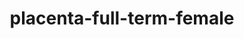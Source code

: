 ---
title: placenta-full-term-female
release_version: v1.2
hra_release_version:
  - v1.2
type: ref-organs
description: '[This reference organ](https://hubmapconsortium.github.io/ccf/pages/ccf-3d-reference-library.html) The placenta was sculpted partly from MRI data from the Department of Obstetrics, Gynecology, and Reproductive Sciences, Division of Maternal-Fetal Medicine at UC San Diego Health. The atlas Human Microscopic Anatomy (R.V. Krstić, 1994) and  [(Mannelli et al. 2015)](https://doi.org/10.1177/1559325815611902) were consulted.'
creators:
  - 0000-0002-3333-5646
project_leads:
  - 0000-0002-3321-6137
reviewers:
  - 0000-0002-9544-547X
  - 0000-0001-5963-2246
  - 0000-0002-2095-7534
  - 0000-0002-2566-1978
creation_date: 2022-05-06T00:00:00
license: CC BY 4.0
publisher:  HuBMAP 
funder:  National Institutes of Health 
award_number:  OT2OD026671 
hubmap_id:  HBM796.CQJZ.982 
datatable: 
doi: https://doi.org/10.48539/HBM796.CQJZ.982
---